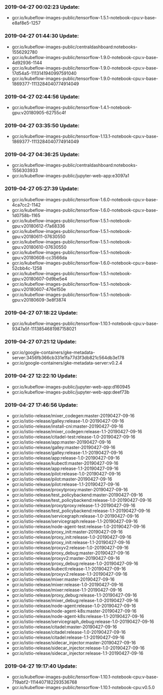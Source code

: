 ### 2019-04-27 00:02:23 Update:

- gcr.io/kubeflow-images-public/tensorflow-1.5.1-notebook-cpu:v-base-e8af8e5-1257
### 2019-04-27 01:44:30 Update:

- gcr.io/kubeflow-images-public/centraldashboard:notebooks-1556292780
- gcr.io/kubeflow-images-public/tensorflow-1.9.0-notebook-cpu:v-base-4d92936-1144
- gcr.io/kubeflow-images-public/tensorflow-1.9.0-notebook-cpu:v-base-17d54a5-1113141940997591040
- gcr.io/kubeflow-images-public/tensorflow-1.9.0-notebook-cpu:v-base-1869377-1113284040774914049
### 2019-04-27 02:44:56 Update:

- gcr.io/kubeflow-images-public/tensorflow-1.4.1-notebook-gpu:v20180905-62755c4f
### 2019-04-27 03:35:50 Update:

- gcr.io/kubeflow-images-public/tensorflow-1.13.1-notebook-cpu:v-base-1869377-1113284040774914049
### 2019-04-27 04:36:25 Update:

- gcr.io/kubeflow-images-public/centraldashboard:notebooks-1556303933
- gcr.io/kubeflow-images-public/jupyter-web-app:e3097a1
### 2019-04-27 05:27:39 Update:

- gcr.io/kubeflow-images-public/tensorflow-1.6.0-notebook-cpu:v-base-4ca7cc2-1142
- gcr.io/kubeflow-images-public/tensorflow-1.6.0-notebook-cpu:v-base-1d0758b-1165
- gcr.io/kubeflow-images-public/tensorflow-1.5.1-notebook-gpu:v20180612-f7a68336
- gcr.io/kubeflow-images-public/tensorflow-1.5.1-notebook-gpu:v20180611-07630550
- gcr.io/kubeflow-images-public/tensorflow-1.5.1-notebook-gpu:v20180610-07630550
- gcr.io/kubeflow-images-public/tensorflow-1.5.1-notebook-gpu:v20180608-cc3566da
- gcr.io/kubeflow-images-public/tensorflow-1.6.0-notebook-cpu:v-base-52cbb4c-1258
- gcr.io/kubeflow-images-public/tensorflow-1.5.1-notebook-gpu:v20180607-0d9be5e4
- gcr.io/kubeflow-images-public/tensorflow-1.5.1-notebook-gpu:v20180607-476e150e
- gcr.io/kubeflow-images-public/tensorflow-1.5.1-notebook-gpu:v20180609-3e8f3874
### 2019-04-27 07:18:22 Update:

- gcr.io/kubeflow-images-public/tensorflow-1.10.1-notebook-cpu:v-base-9347a5f-1113854681987158021
### 2019-04-27 07:21:12 Update:

- gcr.io/google-containers/gke-metadata-server:3456fb366cb331e1fa77d3f3db821c564db3e178
- gcr.io/google-containers/gke-metadata-server:v0.2.4
### 2019-04-27 12:22:10 Update:

- gcr.io/kubeflow-images-public/jupyter-web-app:d160945
- gcr.io/kubeflow-images-public/jupyter-web-app:deef73b
### 2019-04-27 17:46:56 Update:

- gcr.io/istio-release/mixer_codegen:master-20190427-09-16
- gcr.io/istio-release/galley:release-1.0-20190427-09-16
- gcr.io/istio-release/install-cni:master-20190427-09-16
- gcr.io/istio-release/mixer_codegen:release-1.1-20190427-09-16
- gcr.io/istio-release/citadel-test:release-1.0-20190427-09-16
- gcr.io/istio-release/app:master-20190427-09-16
- gcr.io/istio-release/galley:master-20190427-09-16
- gcr.io/istio-release/galley:release-1.1-20190427-09-16
- gcr.io/istio-release/app:release-1.0-20190427-09-16
- gcr.io/istio-release/kubectl:master-20190427-09-16
- gcr.io/istio-release/app:release-1.1-20190427-09-16
- gcr.io/istio-release/pilot:release-1.0-20190427-09-16
- gcr.io/istio-release/pilot:master-20190427-09-16
- gcr.io/istio-release/pilot:release-1.1-20190427-09-16
- gcr.io/istio-release/proxytproxy:master-20190427-09-16
- gcr.io/istio-release/test_policybackend:master-20190427-09-16
- gcr.io/istio-release/test_policybackend:release-1.0-20190427-09-16
- gcr.io/istio-release/proxytproxy:release-1.1-20190427-09-16
- gcr.io/istio-release/test_policybackend:release-1.1-20190427-09-16
- gcr.io/istio-release/servicegraph:release-1.0-20190427-09-16
- gcr.io/istio-release/servicegraph:release-1.1-20190427-09-16
- gcr.io/istio-release/node-agent-test:release-1.0-20190427-09-16
- gcr.io/istio-release/proxy_init:master-20190427-09-16
- gcr.io/istio-release/proxy_init:release-1.0-20190427-09-16
- gcr.io/istio-release/proxy_init:release-1.1-20190427-09-16
- gcr.io/istio-release/proxyv2:release-1.0-20190427-09-16
- gcr.io/istio-release/proxy_debug:master-20190427-09-16
- gcr.io/istio-release/proxyv2:master-20190427-09-16
- gcr.io/istio-release/proxy_debug:release-1.0-20190427-09-16
- gcr.io/istio-release/kubectl:release-1.1-20190427-09-16
- gcr.io/istio-release/proxyv2:release-1.1-20190427-09-16
- gcr.io/istio-release/mixer:master-20190427-09-16
- gcr.io/istio-release/mixer:release-1.0-20190427-09-16
- gcr.io/istio-release/mixer:release-1.1-20190427-09-16
- gcr.io/istio-release/proxy_debug:release-1.1-20190427-09-16
- gcr.io/istio-release/mixer_debug:release-1.0-20190427-09-16
- gcr.io/istio-release/node-agent:release-1.0-20190427-09-16
- gcr.io/istio-release/node-agent-k8s:master-20190427-09-16
- gcr.io/istio-release/node-agent-k8s:release-1.1-20190427-09-16
- gcr.io/istio-release/servicegraph_debug:release-1.0-20190427-09-16
- gcr.io/istio-release/citadel:master-20190427-09-16
- gcr.io/istio-release/citadel:release-1.0-20190427-09-16
- gcr.io/istio-release/citadel:release-1.1-20190427-09-16
- gcr.io/istio-release/sidecar_injector:master-20190427-09-16
- gcr.io/istio-release/sidecar_injector:release-1.0-20190427-09-16
- gcr.io/istio-release/sidecar_injector:release-1.1-20190427-09-16
### 2019-04-27 19:17:40 Update:

- gcr.io/kubeflow-images-public/tensorflow-1.10.1-notebook-cpu:v-base-719abf2-1114407182293536768
- gcr.io/kubeflow-images-public/tensorflow-1.10.1-notebook-cpu:v0.5.0
